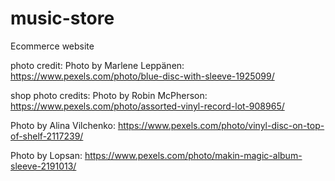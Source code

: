 # music-store
Ecommerce website

photo credit: Photo by Marlene Leppänen: https://www.pexels.com/photo/blue-disc-with-sleeve-1925099/

shop photo credits:
Photo by Robin McPherson: https://www.pexels.com/photo/assorted-vinyl-record-lot-908965/

Photo by Alina Vilchenko: https://www.pexels.com/photo/vinyl-disc-on-top-of-shelf-2117239/

Photo by Lopsan: https://www.pexels.com/photo/makin-magic-album-sleeve-2191013/